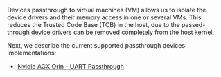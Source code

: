 Devices passthrough to virtual machines (VM) allows us to isolate the device drivers 
and their memory access in one or several VMs. This reduces the Trusted Code Base (TCB) 
in the host, due to the passed-through device drivers can be removed completely
from the host kernel.


Next, we describe the current supported passthrough devices implementations:

- [Nvidia AGX Orin - UART Passthrough](nvidia_agx_pt_uart.md)